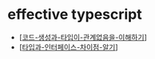 # effective typescript

- [[코드-생성과-타입이-관계없음을-이해하기]]
- [[타입과-인터페이스-차이점-알기]]

[//begin]: # "Autogenerated link references for markdown compatibility"
[코드-생성과-타입이-관계없음을-이해하기]: 코드-생성과-타입이-관계없음을-이해하기.md "코드 생성과 타입이 관계없음을 이해하기"
[타입과-인터페이스-차이점-알기]: 타입과-인터페이스-차이점-알기.md "아이템13. 타입과-인터페이스-차이점-알기"
[//end]: # "Autogenerated link references"
